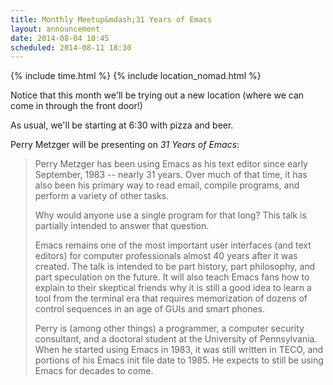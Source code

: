 ```yaml
---
title: Monthly Meetup&mdash;31 Years of Emacs
layout: announcement
date: 2014-08-04 10:45
scheduled: 2014-08-11 18:30
---
```


{% include time.html %}
{% include location_nomad.html %}

Notice that this month we'll be trying out a new location (where we
can come in through the front door!)

As usual, we'll be starting at 6:30 with pizza and beer.

Perry Metzger will be presenting on *31 Years of Emacs*:

> Perry Metzger has been using Emacs as his text editor since early
> September, 1983 -- nearly 31 years. Over much of that time, it has
> also been his primary way to read email, compile programs, and
> perform a variety of other tasks.
>
> Why would anyone use a single program for that long? This talk is
> partially intended to answer that question.
>
> Emacs remains one of the most important user interfaces (and text
> editors) for computer professionals almost 40 years after it was
> created. The talk is intended to be part history, part philosophy,
> and part speculation on the future. It will also teach Emacs fans
> how to explain to their skeptical friends why it is still a good
> idea to learn a tool from the terminal era that requires
> memorization of dozens of control sequences in an age of GUIs and
> smart phones.
>
> Perry is (among other things) a programmer, a computer security
> consultant, and a doctoral student at the University of
> Pennsylvania. When he started using Emacs in 1983, it was still
> written in TECO, and portions of his Emacs init file date
> to 1985. He expects to still be using Emacs for decades to come.
